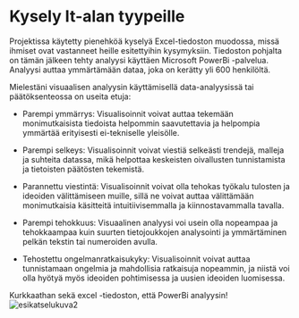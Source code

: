 # Kysely It-alan tyypeille 

Projektissa käytetty pienehköä kyselyä Excel-tiedoston muodossa, missä ihmiset ovat vastanneet heille esitettyihin kysymyksiin. Tiedoston pohjalta on tämän jälkeen tehty analyysi käyttäen Microsoft PowerBi -palvelua. Analyysi auttaa ymmärtämään dataa, joka on kerätty yli 600 henkilöltä.

Mielestäni visuaalisen analyysin käyttämisellä data-analyysissä tai päätöksenteossa on useita etuja:

- Parempi ymmärrys: Visualisoinnit voivat auttaa tekemään monimutkaisista tiedoista helpommin saavutettavia ja helpompia ymmärtää erityisesti ei-tekniselle yleisölle.

- Parempi selkeys: Visualisoinnit voivat viestiä selkeästi trendejä, malleja ja suhteita datassa, mikä helpottaa keskeisten oivallusten tunnistamista ja tietoisten päätösten tekemistä.

- Parannettu viestintä: Visualisoinnit voivat olla tehokas työkalu tulosten ja ideoiden välittämiseen muille, sillä ne voivat auttaa välittämään monimutkaisia käsitteitä intuitiivisemmalla ja kiinnostavammalla tavalla.

- Parempi tehokkuus: Visuaalinen analyysi voi usein olla nopeampaa ja tehokkaampaa kuin suurten tietojoukkojen analysointi ja ymmärtäminen pelkän tekstin tai numeroiden avulla.

- Tehostettu ongelmanratkaisukyky: Visualisoinnit voivat auttaa tunnistamaan ongelmia ja mahdollisia ratkaisuja nopeammin, ja niistä voi olla hyötyä myös ideoiden pohtimisessa ja uusien ideoiden luomisessa.

Kurkkaathan sekä excel -tiedoston, että PowerBi analyysin!
![esikatselukuva2](https://user-images.githubusercontent.com/120338876/211095622-fcae0e49-205e-4135-822f-24af09400f12.jpg)
